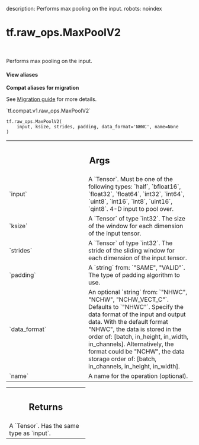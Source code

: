 description: Performs max pooling on the input.
robots: noindex

# tf.raw_ops.MaxPoolV2

<!-- Insert buttons and diff -->

<table class="tfo-notebook-buttons tfo-api nocontent" align="left">

</table>



Performs max pooling on the input.


<section class="expandable">
  <h4 class="showalways">View aliases</h4>
  <p>
<b>Compat aliases for migration</b>
<p>See
<a href="https://www.tensorflow.org/guide/migrate">Migration guide</a> for
more details.</p>
<p>`tf.compat.v1.raw_ops.MaxPoolV2`</p>
</p>
</section>

<pre class="devsite-click-to-copy prettyprint lang-py tfo-signature-link">
<code>tf.raw_ops.MaxPoolV2(
    input, ksize, strides, padding, data_format=&#x27;NHWC&#x27;, name=None
)
</code></pre>



<!-- Placeholder for "Used in" -->


<!-- Tabular view -->
 <table class="responsive fixed orange">
<colgroup><col width="214px"><col></colgroup>
<tr><th colspan="2"><h2 class="add-link">Args</h2></th></tr>

<tr>
<td>
`input`<a id="input"></a>
</td>
<td>
A `Tensor`. Must be one of the following types: `half`, `bfloat16`, `float32`, `float64`, `int32`, `int64`, `uint8`, `int16`, `int8`, `uint16`, `qint8`.
4-D input to pool over.
</td>
</tr><tr>
<td>
`ksize`<a id="ksize"></a>
</td>
<td>
A `Tensor` of type `int32`.
The size of the window for each dimension of the input tensor.
</td>
</tr><tr>
<td>
`strides`<a id="strides"></a>
</td>
<td>
A `Tensor` of type `int32`.
The stride of the sliding window for each dimension of the
input tensor.
</td>
</tr><tr>
<td>
`padding`<a id="padding"></a>
</td>
<td>
A `string` from: `"SAME", "VALID"`.
The type of padding algorithm to use.
</td>
</tr><tr>
<td>
`data_format`<a id="data_format"></a>
</td>
<td>
An optional `string` from: `"NHWC", "NCHW", "NCHW_VECT_C"`. Defaults to `"NHWC"`.
Specify the data format of the input and output data. With the
default format "NHWC", the data is stored in the order of:
    [batch, in_height, in_width, in_channels].
Alternatively, the format could be "NCHW", the data storage order of:
    [batch, in_channels, in_height, in_width].
</td>
</tr><tr>
<td>
`name`<a id="name"></a>
</td>
<td>
A name for the operation (optional).
</td>
</tr>
</table>



<!-- Tabular view -->
 <table class="responsive fixed orange">
<colgroup><col width="214px"><col></colgroup>
<tr><th colspan="2"><h2 class="add-link">Returns</h2></th></tr>
<tr class="alt">
<td colspan="2">
A `Tensor`. Has the same type as `input`.
</td>
</tr>

</table>

